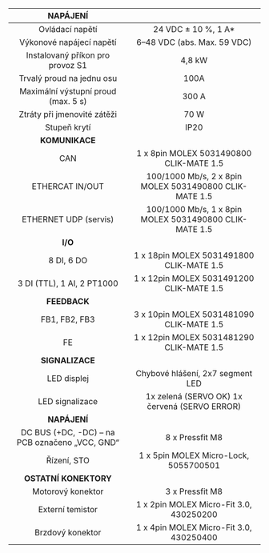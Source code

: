 | **NAPÁJENÍ** |   |
| :---: | :---: |
| Ovládací napětí | 24 VDC ± 10 %, 1 A* |
| Výkonové napájecí napětí | 6–48 VDC (abs. Max. 59 VDC) |
| Instalovaný příkon pro provoz S1 | 4,8 kW |
| Trvalý proud na jednu osu | 100A |
| Maximální výstupní proud (max. 5 s) | 300 A |
| Ztráty při jmenovité zátěži | 70 W |
| Stupeň krytí | IP20 |
| **KOMUNIKACE** |   |
| CAN | 1 x 8pin MOLEX 5031490800 CLIK-MATE 1.5 |
| ETHERCAT IN/OUT | 100/1000 Mb/s, 2 x 8pin MOLEX 5031490800 CLIK-MATE 1.5 |
| ETHERNET UDP (servis) | 100/1000 Mb/s, 1 x 8pin MOLEX 5031490800 CLIK-MATE 1.5 |
| **I/O** |   |
| 8 DI, 6 DO | 1 x 18pin MOLEX 5031491800 CLIK-MATE 1.5 |
| 3 DI (TTL), 1 AI, 2 PT1000 | 1 x 12pin MOLEX 5031491200 CLIK-MATE 1.5 |
| **FEEDBACK** |   |
| FB1, FB2, FB3 | 3 x 10pin MOLEX 5031481090 CLIK-MATE 1.5 |
| FE | 1 x 12pin MOLEX 5031481290 CLIK-MATE 1.5 |
| **SIGNALIZACE** |   |
| LED displej | Chybové hlášení, 2x7 segment LED |
| LED signalizace | 1x zelená (SERVO OK)  1x červená (SERVO ERROR) |
| **NAPÁJENÍ** |   |
| DC BUS (+DC, -DC) – na PCB označeno „VCC, GND“ | 8 x Pressfit M8 |
| Řízení, STO | 1 x 5pin MOLEX Micro-Lock, 5055700501 |
| **OSTATNÍ KONEKTORY** |   |
| Motorový konektor | 3 x Pressfit M8 |
| Externí temistor | 1 x 2pin MOLEX Micro-Fit 3.0, 430250200 |
| Brzdový konektor | 1 x 4pin MOLEX Micro-Fit 3.0, 430250400 |
